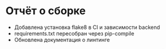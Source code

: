 # Отчёт о сборке

- Добавлена установка flake8 в CI и зависимости backend
- requirements.txt пересобран через pip-compile
- Обновлена документация о линтинге
